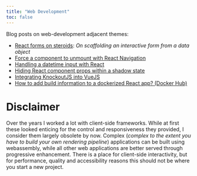 ```yaml
---
title: "Web Development"
toc: false
---
```


Blog posts on web-development adjacent themes:

- [React forms on steroids](/blog/2021-02-19/react-forms-on-steroids): _On scaffolding an interactive form from a data object_
- [Force a component to unmount with React Navigation](/blog/2020-09-05/force-a-component-to-unmount-with-react-navigation)
- [Handling a datetime input with React](/blog/2020-09-22/handling-a-datetime-input-with-react)
- [Hiding React component props within a shadow state](/blog/2020-09-23/hiding-react-component-props-within-a-shadow-state)
- [Integrating KnockoutJS into VueJS](/blog/2019-06-18/integrating-knockoutjs-into-vuejs)
- [How to add build information to a dockerized React app? (Docker Hub)](/blog/2020-10-27/tagging-a-dockerized-react-app-with-build-information)

# Disclaimer
Over the years I worked a lot with client-side frameworks. While at first these looked enticing for the control and responsiveness they provided, I consider them largely obsolete by now. Complex (_complex to the extent you have to build your own rendering pipeline_) applications can be built using webassembly, while all other web applications are better served through progressive enhancement. There is a place for client-side interactivity, but for performance, quality and accessibility reasons this should not be where you start a new project.